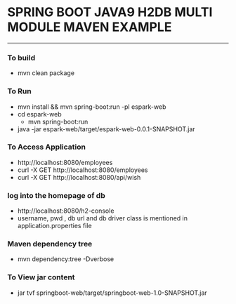 # SPRING BOOT JAVA9 H2DB MULTI MODULE MAVEN EXAMPLE 

---

### To build 
* mvn clean package 

### To Run 
* mvn install && mvn spring-boot:run -pl espark-web
* cd espark-web
    * mvn spring-boot:run 
* java -jar espark-web/target/espark-web-0.0.1-SNAPSHOT.jar

### To Access Application 
* http://localhost:8080/employees
* curl -X GET http://localhost:8080/employees
* curl -X GET http://localhost:8080/api/wish


### log into the homepage of db
* http://localhost:8080/h2-console
* username, pwd , db url and db driver class is mentioned in application.properties file


### Maven dependency tree 
*  mvn dependency:tree -Dverbose


### To View jar content 
* jar tvf springboot-web/target/springboot-web-1.0-SNAPSHOT.jar